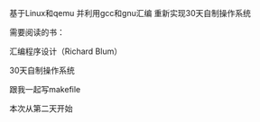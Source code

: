 基于Linux和qemu 并利用gcc和gnu汇编 重新实现30天自制操作系统

需要阅读的书：

汇编程序设计（Richard Blum）

30天自制操作系统

跟我一起写makefile

本次从第二天开始
